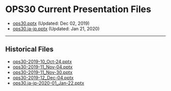 <!--
This is a machine generated file,
and should not be edited,
as it will be overwritten with future updates.

If you have questions around this process
please contact Scott Cate
-->

# OPS30 Current Presentation Files

- [ops30.pptx](https://globaleventcdn.blob.core.windows.net/assets/ops/ops30/ops30.pptx) (Updated: Dec 02, 2019)
- [ops30.ja-jp.pptx](https://globaleventcdn.blob.core.windows.net/assets/ops/ops30/ops30.ja-jp.pptx) (Updated: Jan 21, 2020)
---
## Historical Files
- [ops30-2019-10_Oct-24.pptx](https://globaleventcdn.blob.core.windows.net/assets/ops/ops30/ops30-2019-10_Oct-24.pptx)
- [ops30-2019-11_Nov-04.pptx](https://globaleventcdn.blob.core.windows.net/assets/ops/ops30/ops30-2019-11_Nov-04.pptx)
- [ops30-2019-11_Nov-30.pptx](https://globaleventcdn.blob.core.windows.net/assets/ops/ops30/ops30-2019-11_Nov-30.pptx)
- [ops30-2019-12_Dec-04.pptx](https://globaleventcdn.blob.core.windows.net/assets/ops/ops30/ops30-2019-12_Dec-04.pptx)
- [ops30.ja-jp-2020-01_Jan-22.pptx](https://globaleventcdn.blob.core.windows.net/assets/ops/ops30/ops30.ja-jp-2020-01_Jan-22.pptx)


